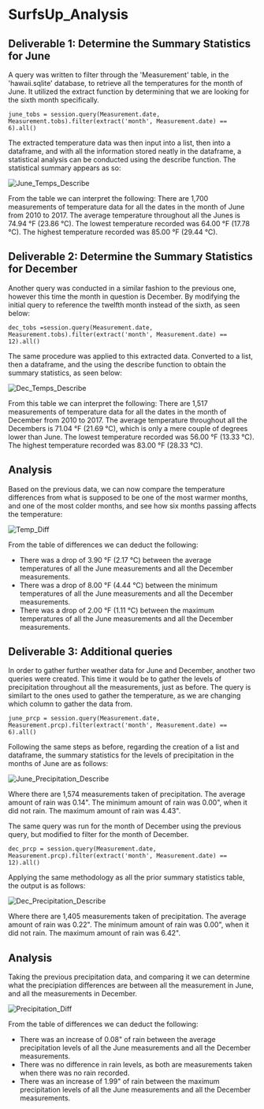 # SurfsUp_Analysis

## Deliverable 1: Determine the Summary Statistics for June

A query was written to filter through the 'Measurement' table, in the 'hawaii.sqlite' database, to retrieve all the temperatures for the month of June. It utilized the extract function by determining that we are looking for the sixth month specifically.

```
june_tobs = session.query(Measurement.date, Measurement.tobs).filter(extract('month', Measurement.date) == 6).all()
```

The extracted temperature data was then input into a list, then into a dataframe, and with all the information stored neatly in the dataframe, a statistical analysis can be conducted using the describe function. The statistical summary appears as so:

![June_Temps_Describe](https://user-images.githubusercontent.com/111096246/197407941-0fe3350c-8c58-4d90-8cbe-fa986d12ae69.PNG)

From the table we can interpret the following: There are 1,700 measurements of temperature data for all the dates in the month of June from 2010 to 2017. The average temperature throughout all the Junes is 74.94 °F (23.86 °C). The lowest temperature recorded was 64.00 °F (17.78 °C). The highest temperature recorded was 85.00 °F (29.44 °C).

## Deliverable 2: Determine the Summary Statistics for December

Another query was conducted in a similar fashion to the previous one, however this time the month in question is December. By modifying the initial query to reference the twelfth month instead of the sixth, as seen below:

```
dec_tobs =session.query(Measurement.date, Measurement.tobs).filter(extract('month', Measurement.date) == 12).all()
```

The same procedure was applied to this extracted data. Converted to a list, then a dataframe, and the using the describe function to obtain the summary statistics, as seen below:

![Dec_Temps_Describe](https://user-images.githubusercontent.com/111096246/197408258-63dcdb0a-1e19-4670-876e-05e46cc3667f.PNG)

From this table we can interpret the following: There are 1,517 measurements of temperature data for all the dates in the month of December from 2010 to 2017. The average temperature throughout all the Decembers is 71.04 °F (21.69 °C), which is only a mere couple of degrees lower than June. The lowest temperature recorded was 56.00 °F (13.33 °C). The highest temperature recorded was 83.00 °F (28.33 °C).

## Analysis

Based on the previous data, we can now compare the temperature differences from what is supposed to be one of the most warmer months, and one of the most colder months, and see how six months passing affects the temperature:

![Temp_Diff](https://user-images.githubusercontent.com/111096246/197408919-e22e01a1-a17f-44cf-8e07-b2376892715e.PNG)

From the table of differences we can deduct the following:
- There was a drop of 3.90 °F (2.17 °C) between the average temperatures of all the June measurements and all the December measurements.
- There was a drop of 8.00 °F (4.44 °C) between the minimum temperatures of all the June measurements and all the December measurements.
- There was a drop of 2.00 °F (1.11 °C) between the maximum temperatures of all the June measurements and all the December measurements.

## Deliverable 3: Additional queries

In order to gather further weather data for June and December, another two queries were created. This time it would be to gather the levels of precipitation throughout all the measurements, just as before. The query is similart to the ones used to gather the temperature, as we are changing which column to gather the data from.

```
june_prcp = session.query(Measurement.date, Measurement.prcp).filter(extract('month', Measurement.date) == 6).all()
```

Following the same steps as before, regarding the creation of a list and dataframe, the summary statistics for the levels of precipitation in the months of June are as follows:

![June_Precipitation_Describe](https://user-images.githubusercontent.com/111096246/197409233-7874b37a-6855-4f18-928b-41fc238cc8ee.PNG)

Where there are 1,574 measurements taken of precipitation. The average amount of rain was 0.14". The minimum amount of rain was 0.00", when it did not rain. The maximum amount of rain was 4.43".

The same query was run for the month of December using the previous query, but modified to filter for the month of December.

```
dec_prcp = session.query(Measurement.date, Measurement.prcp).filter(extract('month', Measurement.date) == 12).all()
```

Applying the same methodology as all the prior summary statistics table, the output is as follows:

![Dec_Precipitation_Describe](https://user-images.githubusercontent.com/111096246/197409551-3daff62f-3a5d-492c-8b90-8fd65ec0c346.PNG)

Where there are 1,405 measurements taken of precipitation. The average amount of rain was 0.22". The minimum amount of rain was 0.00", when it did not rain. The maximum amount of rain was 6.42".

## Analysis

Taking the previous precipitation data, and comparing it we can determine what the precipiation differences are between all the measurement in June, and all the measurements in December.

![Precipitation_Diff](https://user-images.githubusercontent.com/111096246/197409804-10018bf5-1cb4-4ddf-a990-fb1c7a081b4d.PNG)

From the table of differences we can deduct the following:
- There was an increase of 0.08" of rain between the average precipitation levels of all the June measurements and all the December measurements.
- There was no difference in rain levels, as both are measurements taken when there was no rain recorded.
- There was an increase of 1.99" of rain between the maximum precipitation levels of all the June measurements and all the December measurements.
